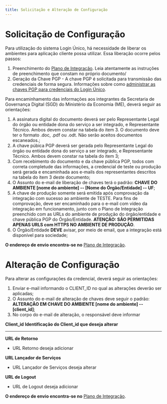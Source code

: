```yaml
---
title: Solicitação e Alteração de Configuração
---
```


# Solicitação de Configuração

Para utilização do sistema Login Único, há necessidade de liberar os
ambientes para aplicação cliente possa utilizar. Essa liberação ocorre
pelos passos:

1.  Preenchimento do [Plano de
    Integração](arquivos/Modelo_PlanodeIntegracao_LOGINUNICO_Versao-4.doc).
    Leia atentamente as instruções de preenchimento que constam no
    próprio documento/
2.  Geração da Chave PGP - A chave PGP é solicitada para transmissão das
    credenciais de forma segura. Informações sobre como [administrar as
    chaves PGP para credenciais do Login Único](chavepgp.html).

Para encaminhamento das informações aos integrantes da Secretaria de
Governança Digital (SGD) do Ministério da Economia (ME), deverá seguir
as orientações:

1.  A assinatura digital do documento deverá ser pelo Representante
    Legal do órgão ou entidade dona do serviço a ser integrado, e
    Representante Técnico. Ambos devem constar na tabela do item 3. O
    documento deve ter o formato .doc, .pdf ou .odt. Não serão aceitos
    documentos escaneados.;
2.  A chave púbica PGP deverá ser gerada pelo Representante Legal do
    órgão ou entidade dona do serviço a ser integrado, e Representante
    Técnico. Ambos devem constar na tabela do item 3;
3.  Com recebimento do documento e da chave pública PGP, todos com
    correta completude das informações, a credencial de teste ou
    produção será gerada e encaminhada aos e-mails dos representantes
    descritos na tabela do item 3 deste documento;
4.  O Assunto do e-mail de liberação de chaves terá o padrão: **CHAVE DO
    AMBIENTE \[nome do ambiente\] -- \[Nome do Órgão/Entidade\] -- UF**;
5.  A chave de produção somente será emitida após comprovação da
    integração com sucesso ao ambiente de TESTE. Para fins de
    comprovação, deve ser encaminhado para o e-mail com vídeo da
    integração em funcionamento, junto com o Plano de Integração
    preenchido com as URLs do ambiente de produção do órgão/entidade e
    chave pública PGP do Órgão/Entidade. **ATENÇÃO: SÃO PERMITIDAS
    APENAS URLS com HTTPS NO AMBIENTE DE PRODUÇÃO**.
6.  O Órgão/Entidade **DEVE** avisar, por meio de email, que a
    integração está disponível para sociedade;

**O endereço de envio encontra-se no** [Plano de
Integração](arquivos/Modelo_PlanodeIntegracao_LOGINUNICO_Versao-4.doc).

# Alteração de Configuração

Para alterar as configurações da credencial, deverá seguir as
orientações:

1.  Enviar e-mail informando o CLIENT_ID no qual as alterações deverão
    ser aplicadas;
2.  O Assunto do e-mail de alteração de chaves deve seguir o padrão:
    **ALTERAÇÃO EM CHAVE DO AMBIENTE \[nome do ambiente\] --
    \[client_id\]**;
3.  No corpo do e-mail de alteração, o responsável deve informar

  **Client_id**                  **Identificação do Client_id que deseja alterar**
  ------------------------------ ---------------------------------------------------
  **URL de Retorno**    

  - URL Retorno deseja adicionar

  **URL Lançador de Serviços**   

  - URL Lançador de Serviços deseja alterar

  **URL de Logout**    
            
  - URL de Logout deseja adicionar

**O endereço de envio encontra-se no** [Plano de
Integração](arquivos/Modelo_PlanodeIntegracao_LOGINUNICO_Versao-4.doc).
